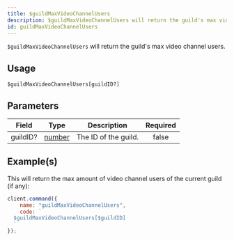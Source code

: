 ```yaml
---
title: $guildMaxVideoChannelUsers
description: $guildMaxVideoChannelUsers will return the guild's max video channel users.
id: guildMaxVideoChannelUsers
---
```


`$guildMaxVideoChannelUsers` will return the guild's max video channel users.

## Usage

```aoi
$guildMaxVideoChannelUsers[guildID?]
```

## Parameters

| Field    | Type                                                                                              | Description          | Required |
| -------- | ------------------------------------------------------------------------------------------------- | -------------------- | :------: |
| guildID? | [number](https://developer.mozilla.org/en-US/docs/Web/JavaScript/Reference/Global_Objects/Number) | The ID of the guild. |  false   |

## Example(s)

This will return the max amount of video channel users of the current guild (if any):

```javascript
client.command({
    name: "guildMaxVideoChannelUsers",
    code: `
  $guildMaxVideoChannelUsers[$guildID]
  `
});
```
